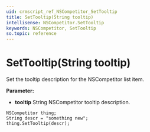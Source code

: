 ```yaml
---
uid: crmscript_ref_NSCompetitor_SetTooltip
title: SetTooltip(String tooltip)
intellisense: NSCompetitor.SetTooltip
keywords: NSCompetitor, SetTooltip
so.topic: reference
---
```


# SetTooltip(String tooltip)

Set the tooltip description for the NSCompetitor list item.

**Parameter:** 
 - **tooltip** String NSCompetitor tooltip description.

```crmscript
NSCompetitor thing;
String descr = "something new";
thing.SetTooltip(descr);
```

